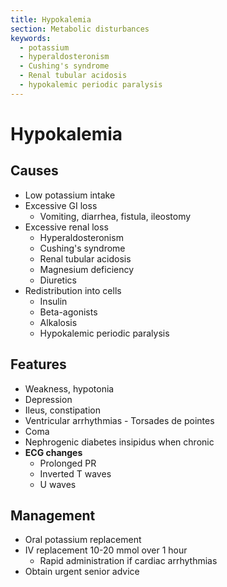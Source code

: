 ```yaml
---
title: Hypokalemia
section: Metabolic disturbances
keywords:
  - potassium
  - hyperaldosteronism
  - Cushing's syndrome
  - Renal tubular acidosis
  - hypokalemic periodic paralysis
---
```


# Hypokalemia

## Causes

- Low potassium intake
- Excessive GI loss
  - Vomiting, diarrhea, fistula, ileostomy
- Excessive renal loss
  - Hyperaldosteronism
  - Cushing's syndrome
  - Renal tubular acidosis
  - Magnesium deficiency
  - Diuretics
- Redistribution into cells
  - Insulin
  - Beta-agonists
  - Alkalosis
  - Hypokalemic periodic paralysis

## Features

- Weakness, hypotonia
- Depression
- Ileus, constipation
- Ventricular arrhythmias - Torsades de pointes
- Coma
- Nephrogenic diabetes insipidus when chronic
- **ECG changes**
  - Prolonged PR
  - Inverted T waves
  - U waves

## Management

- Oral potassium replacement
- IV replacement 10-20 mmol over 1 hour
  - Rapid administration if cardiac arrhythmias
- Obtain urgent senior advice
